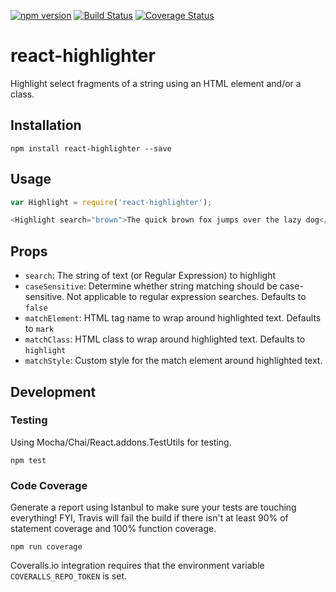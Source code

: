 [![npm version](https://badge.fury.io/js/react-highlighter.svg)](http://badge.fury.io/js/react-highlighter)
[![Build Status](https://travis-ci.org/helior/react-highlighter.svg?branch=master)](https://travis-ci.org/helior/react-highlighter)
[![Coverage Status](https://coveralls.io/repos/github/helior/react-highlighter/badge.svg?branch=master)](https://coveralls.io/github/helior/react-highlighter?branch=master)

# react-highlighter
Highlight select fragments of a string using an HTML element and/or a class.

## Installation

```
npm install react-highlighter --save
```

## Usage
```js
var Highlight = require('react-highlighter');

<Highlight search="brown">The quick brown fox jumps over the lazy dog</Highlight>
```
## Props
- `search`: The string of text (or Regular Expression) to highlight
- `caseSensitive`: Determine whether string matching should be case-sensitive. Not applicable to regular expression searches. Defaults to `false`
- `matchElement`: HTML tag name to wrap around highlighted text. Defaults to `mark`
- `matchClass`: HTML class to wrap around highlighted text. Defaults to `highlight`
- `matchStyle`: Custom style for the match element around highlighted text.


## Development
### Testing
Using Mocha/Chai/React.addons.TestUtils for testing.
```
npm test
```

### Code Coverage
Generate a report using Istanbul to make sure your tests are touching everything! FYI, Travis will fail the build if there isn't at least 90% of statement coverage and 100% function coverage.
```
npm run coverage
```

Coveralls.io integration requires that the environment variable `COVERALLS_REPO_TOKEN` is set.
